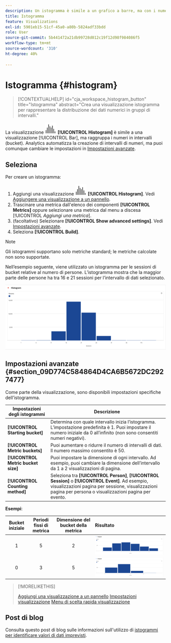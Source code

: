 ```yaml
---
description: Un istogramma è simile a un grafico a barre, ma con i numeri raggruppati in intervalli.
title: Istogramma
feature: Visualizations
exl-id: 5901eb15-51cf-45a0-a80b-5824adf33bdd
role: User
source-git-commit: 5b441472a21db99728d012c19f12d98f984086f5
workflow-type: tm+mt
source-wordcount: '310'
ht-degree: 40%

---
```


# Istogramma {#histogram}

<!-- markdownlint-disable MD034 -->

>[!CONTEXTUALHELP]
>id="cja_workspace_histogram_button"
>title="Istogramma"
>abstract="Crea una visualizzazione istogramma per rappresentare la distribuzione dei dati numerici in gruppi di intervalli."

<!-- markdownlint-enable MD034 -->


La visualizzazione ![Istogramma](/help/assets/icons/Histogram.svg) **[!UICONTROL Histogram]** è simile a una visualizzazione [!UICONTROL Bar], ma raggruppa i numeri in intervalli (bucket). Analytics automatizza la creazione di intervalli di numeri, ma puoi comunque cambiare le impostazioni in [Impostazioni avanzate](#advanced-settings).

## Seleziona

Per creare un istogramma:

1. Aggiungi una visualizzazione ![Istogramma](/help/assets/icons/Histogram.svg) **[!UICONTROL Histogram]**. Vedi [Aggiungere una visualizzazione a un pannello](freeform-analysis-visualizations.md#add-visualizations-to-a-panel).
1. Trascinare una metrica dall&#39;elenco dei componenti **[!UICONTROL Metrics]** oppure selezionare una metrica dal menu a discesa [!UICONTROL *Aggiungi una metrica*].
1. (facoltativo) Selezionare **[!UICONTROL Show advanced settings]**. Vedi [Impostazioni avanzate](#advanced-settings).
1. Seleziona **[!UICONTROL Build]**.

>[!NOTE]
>
>Gli istogrammi supportano solo metriche standard; le metriche calcolate non sono supportate.

Nell’esempio seguente, viene utilizzato un istogramma per le sessioni di bucket relative al numero di persone. L’istogramma mostra che la maggior parte delle persone ha tra 16 e 21 sessioni per l’intervallo di dati selezionato.

![](assets/histogram.png)

## Impostazioni avanzate {#section_09D774C584864D4CA6B5672DC2927477}

Come parte della visualizzazione, sono disponibili impostazioni specifiche dell’istogramma.

| Impostazioni degli istogrammi | Descrizione |
|---|---|
| **[!UICONTROL Starting bucket]** | Determina con quale intervallo inizia l’istogramma. L’impostazione predefinita è 1. Puoi impostare il numero iniziale da 0 all’infinito (non sono consentiti numeri negativi). |
| **[!UICONTROL Metric buckets]** | Puoi aumentare o ridurre il numero di intervalli di dati. Il numero massimo consentito è 50. |
| **[!UICONTROL Metric bucket size]** | Puoi impostare la dimensione di ogni intervallo. Ad esempio, puoi cambiare la dimensione dell’intervallo da 1 a 2 visualizzazioni di pagina. |
| **[!UICONTROL Counting method]** | Seleziona tra **[!UICONTROL Person]**, **[!UICONTROL Session]** o **[!UICONTROL Event]**. Ad esempio, visualizzazioni pagina per sessione, visualizzazioni pagina per persona o visualizzazioni pagina per evento. |

<!--Russ or Meike - Check Hit Type link above. -->

**Esempi**:

| Bucket iniziale | Periodi fissi di metrica | Dimensione del bucket della metrica | Risultato |
|:----:|:--:|:--:|:--|
| 1 | 5 | 2 | ![Istogramma, bucket iniziale 1, bucket metrica 5, dimensione bucket metrica 2](assets/histogram-1-5-2.png) |
| 0 | 3 | 5 | ![Istogramma, bucket iniziale 0, bucket metrica 3, dimensione bucket metrica 5](assets/histogram-0-3-5.png) |

>[!MORELIKETHIS]
>
>[Aggiungi una visualizzazione a un pannello](/help/analysis-workspace/visualizations/freeform-analysis-visualizations.md#add-visualizations-to-a-panel)
>[Impostazioni visualizzazione](/help/analysis-workspace/visualizations/freeform-analysis-visualizations.md#settings)
>[Menu di scelta rapida visualizzazione](/help/analysis-workspace/visualizations/freeform-analysis-visualizations.md#context-menu)
>


## Post di blog

Consulta questo post di blog sulle informazioni sull&#39;utilizzo di [istogrammi per identificare valori di dati imprevisti](https://experienceleaguecommunities.adobe.com/t5/adobe-analytics-blogs/using-histograms-to-identify-unexpected-data-values/ba-p/596168).
